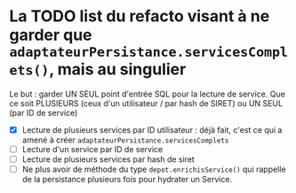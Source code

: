 # La TODO list du refacto visant à ne garder que `adaptateurPersistance.servicesComplets()`, mais au singulier

Le but : garder UN SEUL point d'entrée SQL pour la lecture de service.
Que ce soit PLUSIEURS (ceux d'un utilisateur / par hash de SIRET) ou UN SEUL (par ID de service)

- [x] Lecture de plusieurs services par ID utilisateur : déjà fait, c'est ce qui a amené à créer `adaptateurPersistance.servicesComplets`
- [ ] Lecture d'un service par ID de service
- [ ] Lecture de plusieurs services par hash de siret
- [ ] Ne plus avoir de méthode du type `depot.enrichisService()` qui rappelle de la persistance plusieurs fois pour hydrater un Service.
